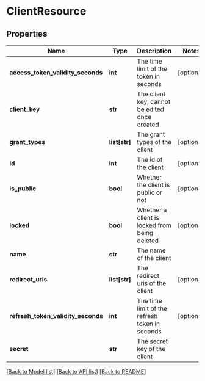 # ClientResource

## Properties
Name | Type | Description | Notes
------------ | ------------- | ------------- | -------------
**access_token_validity_seconds** | **int** | The time limit of the token in seconds | [optional] 
**client_key** | **str** | The client key, cannot be edited once created | 
**grant_types** | **list[str]** | The grant types of the client | [optional] 
**id** | **int** | The id of the client | [optional] 
**is_public** | **bool** | Whether the client is public or not | [optional] 
**locked** | **bool** | Whether a client is locked from being deleted | [optional] 
**name** | **str** | The name of the client | 
**redirect_uris** | **list[str]** | The redirect uris of the client | [optional] 
**refresh_token_validity_seconds** | **int** | The time limit of the refresh token in seconds | [optional] 
**secret** | **str** | The secret key of the client | 

[[Back to Model list]](../README.md#documentation-for-models) [[Back to API list]](../README.md#documentation-for-api-endpoints) [[Back to README]](../README.md)



